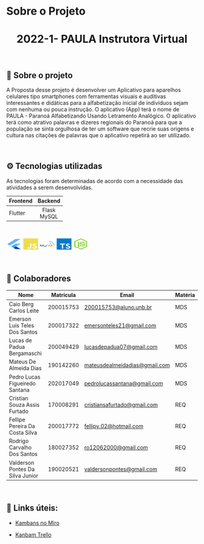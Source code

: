 # Sobre o Projeto

<div align="center">
   <h1> 2022-1- PAULA Instrutora Virtual </h1>
</div>

<br/>

## 📄 Sobre o projeto

A Proposta desse projeto é desenvolver um Aplicativo para aparelhos celulares tipo smartphones com ferramentas visuais e auditivas interessantes e didáticas para a alfabetização inicial de indivíduos sejam com nenhuma ou pouca instrução. O aplicativo (App) terá o nome de PAULA - Paranoá Alfabetizando Usando Letramento Analógico. O aplicativo terá como atrativo palavras e dizeres regionais do Paranoá para que a população se sinta orgulhosa de ter um software que recrie suas origens e cultura nas citações de palavras que o aplicativo repetirá ao ser utilizado.

<br/>

## ⚙️ Tecnologias utilizadas

As tecnologias foram determinadas de acordo com a necessidade das atividades a serem desenvolvidas.

| Frontend |    Backend    |
| :------- | :-----------: |
| Flutter  | Flask<br>MySQL |

<br>
<p align="left"> 
    <img  height="30" width="40" src="https://raw.githubusercontent.com/dnfield/flutter_svg/7d374d7107561cbd906d7c0ca26fef02cc01e7c8/example/assets/flutter_logo.svg?sanitize=true">
    <img  height="30" width="40" src="https://raw.githubusercontent.com/devicons/devicon/master/icons/javascript/javascript-plain.svg">
    <img  height="30" width="40" src="https://raw.githubusercontent.com/devicons/devicon/master/icons/mysql/mysql-original-wordmark.svg">
    <img  height="30" width="40" src="https://raw.githubusercontent.com/devicons/devicon/master/icons/typescript/typescript-original.svg">
    <img  height="30" width="40" src="https://raw.githubusercontent.com/devicons/devicon/master/icons/nodejs/nodejs-original.svg">
</p>

<br/>

## 🤝 Colaboradores

| Nome                             | Matrícula | Email                         | Matéria |
| -------------------------------- | --------- | ----------------------------- | ------- |
| Caio Berg Carlos Leite           | 200015753 | 200015753@aluno.unb.br        | MDS     |
| Emerson Luis Teles Dos Santos    | 200017322 | emersonteles21@gmail.com      | MDS     |
| Lucas de Padua Bergamaschi       | 200049429 | lucasdepadua07@gmail.com      | MDS     |
| Mateus De Almeida Dias           | 190142260 | mateusdealmeidadias@gmail.com | MDS     |
| Pedro Lucas Figueiredo Santana   | 202017049 | pedrolucassantana@gmail.com   | MDS     |
| Cristian Souza Assis Furtado     | 170008291 | cristiansafurtado@gmail.com   | REQ     |
| Fellipe Pereira Da Costa Silva   | 200017772 | fellipy.02@hotmail.com        | REQ     |
| Rodrigo Carvalho Dos Santos      | 180027352 | ro12062000@gmail.com          | REQ     |
| Valderson Pontes Da Silva Junior | 190020521 | valdersonpontes@gmail.com     | REQ     |

<br/>

## 📜 Links úteis:

* [Kambans no Miro](https://miro.com/app/board/uXjVOlmsgS8=/?share_link_id=567065236930)

* [Kanbam Trello](https://trello.com/invite/b/XvF7nMcm/b2143d4cd3b8cacc7e1092abfe4a3328/kanban-paula)

